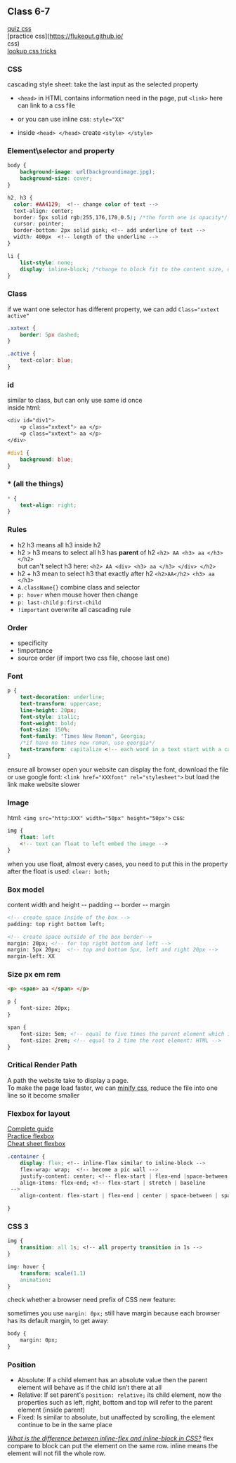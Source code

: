 ## Class 6-7
[quiz css](https://www.w3schools.com/quiztest/quiztest.asp) <br>
[practice css](https://flukeout.github.io/ <br>
css)<br>
[lookup css tricks](https://css-tricks.com/almanac/)


### CSS 
cascading style sheet: take the last input as the selected property <br>


* `<head>` in HTML contains information need in the page, put `<link>` here can link to a css file

* or you can use inline css: `style="XX"`

* inside `<head> </head>` create `<style> </style>`

### Element\selector and property
```css
body {
	background-image: url(backgroundimage.jpg);
	background-size: cover;
}

h2, h3 {
  color: #AA4129;  <!-- change color of text -->
  text-align: center;
  border: 5px solid rgb(255,176,170,0.5); /*the forth one is opacity*/
  cursor: pointer;
  border-bottom: 2px solid pink; <!-- add underline of text -->
  width: 400px  <!-- length of the underline -->
}

li {
	list-style: none;
	display: inline-block; /*change to block fit to the content size, default is full block*/
}
```

### Class
if we want one selector has different property, we can add `Class="xxtext active"`
```css
.xxtext {
	border: 5px dashed;
}

.active {
	text-color: blue;
}
```

### id
similar to class, but can only use same id once <br>
inside html:
```css
<div id="div1">
	<p class="xxtext"> aa </p>
	<p class="xxtext"> aa </p>
</div>
```

```css
#div1 {
	background: blue;
}
```

### * (all the things)
```css
* {
	text-align: right;
}
```

### Rules
* h2 h3 means all h3 inside h2
* h2 > h3 means to select all h3 has **parent** of h2
`<h2> AA <h3> aa </h3> </h2>` <br>
but can't select h3 here: `<h2> AA <div> <h3> aa </h3> </div> </h2>` 
* h2 + h3 mean to select h3 that exactly after h2
`<h2>AA</h2> <h3> aa </h3>`
* `A.className{}` combine class and selector
* `p: hover` when mouse hover then change 
* `p: last-child` `p:first-child`
* `!important` overwrite all cascading rule 

### Order
* specificity
* !importance
* source order (if import two css file, choose last one)

### Font
```css
p {
	text-decoration: underline;
	text-transform: uppercase;
	line-height: 20px;
	font-style: italic;
	font-weight: bold;
	font-size: 150%;
	font-family: "Times New Roman", Georgia;
	/*if have no times new roman, use georgia*/
	text-transform: capitalize <!-- each word in a text start with a capital letter -->
}
```
ensure all browser open your website can display the font, download the file or use google font: `<link href="XXXfont" rel="stylesheet">` but load the link make website slower 


### Image
html:
`<img src="http:XXX" width="50px" height="50px">`
css: 
```css
img {
	float: left 
	<!-- text can float to left embed the image -->
}
```
when you use float, almost every cases, you need to put this in the property after the float is used: `clear: both;`


### Box model
content width and height -- padding -- border -- margin

```html
<!-- create space inside of the box -->
padding: top right bottom left;

<!-- create space outside of the box border-->
margin: 20px; <!-- for top right bottom and left -->
margin: 5px 20px;  <!-- top and bottom 5px, left and right 20px -->
margin-left: XX
```

### Size px em rem

```html
<p> <span> aa </span> </p>

p {
	font-size: 20px;
}

span {
	font-size: 5em; <!-- equal to five times the parent element which is 100px -->
	font-size: 2rem; <!-- equal to 2 time the root element: HTML -->
}
```

### Critical Render Path
A path the website take to display a page. <br>
To make the page load faster, we can [minify css](https://www.cleancss.com/css-minify/), reduce the file into one line so it become smaller


### Flexbox for layout
[Complete guide](https://css-tricks.com/snippets/css/a-guide-to-flexbox/)<br>
[Practice flexbox](http://flexboxfroggy.com/) <br>
[Cheat sheet flexbox](https://darekkay.com/dev/flexbox-cheatsheet.html)

```css
.container {
	display: flex; <!-- inline-flex similar to inline-block -->
	flex-wrap: wrap;  <!-- become a pic wall -->
	justify-content: center; <!-- flex-start | flex-end |space-between | space-around | space-evenly -->
	align-items: flex-end; <!-- flex-start | stretch | baseline
 -->
 	align-content: flex-start | flex-end | center | space-between | space-around  <!-- for more than one row of items -->

}

```

### CSS 3

```css
img {
	transition: all 1s; <!-- all property transition in 1s -->
}

img: hover {
	transform: scale(1.1)
	animation: 
}
```
check whether a browser need prefix of CSS new feature:

sometimes you use `margin: 0px;` still have margin because each browser has its default margin, to get away: 
```html
body {
	margin: 0px;
}
```


### Position
* Absolute:
If a child element has an absolute value then the parent element will behave as if the child isn’t there at all
* Relative: 
If set parent's `position: relative;` its child element, now the properties such as left, right, bottom and top will refer to the parent element (inside parent)
* Fixed:
Is similar to absolute, but unaffected by scrolling, the element continue to be in the same place

[*What is the difference between inline-flex and inline-block in CSS?*](https://www.geeksforgeeks.org/what-is-the-difference-between-inline-flex-and-inline-block-in-css/)
flex compare to block can put the element on the same row. inline means the element will not fill the whole row.





